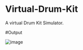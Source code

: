 # Virtual-Drum-Kit
A virtual Drum Kit Simulator.

#Output

![image](https://user-images.githubusercontent.com/112007461/189500164-53580728-5338-40bd-9ef5-cad414ed1fc4.png)

